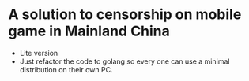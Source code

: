 # A solution to censorship on mobile game in Mainland China

* Lite version
* Just refactor the code to golang so every one can use a minimal distribution on their own PC.